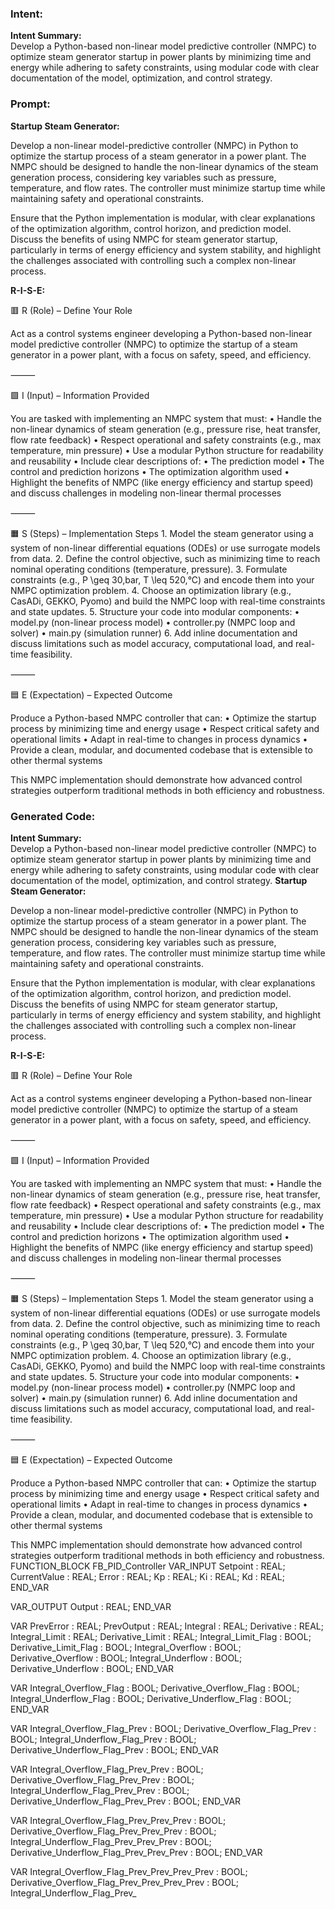 ### Intent:
**Intent Summary:**  
Develop a Python-based non-linear model predictive controller (NMPC) to optimize steam generator startup in power plants by minimizing time and energy while adhering to safety constraints, using modular code with clear documentation of the model, optimization, and control strategy.

### Prompt:
**Startup Steam Generator:**

Develop a non-linear model-predictive controller (NMPC) in Python to optimize the startup process of a steam generator in a power plant. The NMPC should be designed to handle the non-linear dynamics of the steam generation process, considering key variables such as pressure, temperature, and flow rates. The controller must minimize startup time while maintaining safety and operational constraints.

Ensure that the Python implementation is modular, with clear explanations of the optimization algorithm, control horizon, and prediction model. Discuss the benefits of using NMPC for steam generator startup, particularly in terms of energy efficiency and system stability, and highlight the challenges associated with controlling such a complex non-linear process.

**R-I-S-E:**

🟥 R (Role) – Define Your Role

Act as a control systems engineer developing a Python-based non-linear model predictive controller (NMPC) to optimize the startup of a steam generator in a power plant, with a focus on safety, speed, and efficiency.

⸻

🟩 I (Input) – Information Provided

You are tasked with implementing an NMPC system that must:
	•	Handle the non-linear dynamics of steam generation (e.g., pressure rise, heat transfer, flow rate feedback)
	•	Respect operational and safety constraints (e.g., max temperature, min pressure)
	•	Use a modular Python structure for readability and reusability
	•	Include clear descriptions of:
	•	The prediction model
	•	The control and prediction horizons
	•	The optimization algorithm used
	•	Highlight the benefits of NMPC (like energy efficiency and startup speed) and discuss challenges in modeling non-linear thermal processes

⸻

🟧 S (Steps) – Implementation Steps
	1.	Model the steam generator using a system of non-linear differential equations (ODEs) or use surrogate models from data.
	2.	Define the control objective, such as minimizing time to reach nominal operating conditions (temperature, pressure).
	3.	Formulate constraints (e.g., P \geq 30\,bar, T \leq 520\,°C) and encode them into your NMPC optimization problem.
	4.	Choose an optimization library (e.g., CasADi, GEKKO, Pyomo) and build the NMPC loop with real-time constraints and state updates.
	5.	Structure your code into modular components:
	•	model.py (non-linear process model)
	•	controller.py (NMPC loop and solver)
	•	main.py (simulation runner)
	6.	Add inline documentation and discuss limitations such as model accuracy, computational load, and real-time feasibility.

⸻

🟦 E (Expectation) – Expected Outcome

Produce a Python-based NMPC controller that can:
	•	Optimize the startup process by minimizing time and energy usage
	•	Respect critical safety and operational limits
	•	Adapt in real-time to changes in process dynamics
	•	Provide a clean, modular, and documented codebase that is extensible to other thermal systems

This NMPC implementation should demonstrate how advanced control strategies outperform traditional methods in both efficiency and robustness.

### Generated Code:
**Intent Summary:**  
Develop a Python-based non-linear model predictive controller (NMPC) to optimize steam generator startup in power plants by minimizing time and energy while adhering to safety constraints, using modular code with clear documentation of the model, optimization, and control strategy.
**Startup Steam Generator:**

Develop a non-linear model-predictive controller (NMPC) in Python to optimize the startup process of a steam generator in a power plant. The NMPC should be designed to handle the non-linear dynamics of the steam generation process, considering key variables such as pressure, temperature, and flow rates. The controller must minimize startup time while maintaining safety and operational constraints.

Ensure that the Python implementation is modular, with clear explanations of the optimization algorithm, control horizon, and prediction model. Discuss the benefits of using NMPC for steam generator startup, particularly in terms of energy efficiency and system stability, and highlight the challenges associated with controlling such a complex non-linear process.

**R-I-S-E:**

🟥 R (Role) – Define Your Role

Act as a control systems engineer developing a Python-based non-linear model predictive controller (NMPC) to optimize the startup of a steam generator in a power plant, with a focus on safety, speed, and efficiency.

⸻

🟩 I (Input) – Information Provided

You are tasked with implementing an NMPC system that must:
	•	Handle the non-linear dynamics of steam generation (e.g., pressure rise, heat transfer, flow rate feedback)
	•	Respect operational and safety constraints (e.g., max temperature, min pressure)
	•	Use a modular Python structure for readability and reusability
	•	Include clear descriptions of:
	•	The prediction model
	•	The control and prediction horizons
	•	The optimization algorithm used
	•	Highlight the benefits of NMPC (like energy efficiency and startup speed) and discuss challenges in modeling non-linear thermal processes

⸻

🟧 S (Steps) – Implementation Steps
	1.	Model the steam generator using a system of non-linear differential equations (ODEs) or use surrogate models from data.
	2.	Define the control objective, such as minimizing time to reach nominal operating conditions (temperature, pressure).
	3.	Formulate constraints (e.g., P \geq 30\,bar, T \leq 520\,°C) and encode them into your NMPC optimization problem.
	4.	Choose an optimization library (e.g., CasADi, GEKKO, Pyomo) and build the NMPC loop with real-time constraints and state updates.
	5.	Structure your code into modular components:
	•	model.py (non-linear process model)
	•	controller.py (NMPC loop and solver)
	•	main.py (simulation runner)
	6.	Add inline documentation and discuss limitations such as model accuracy, computational load, and real-time feasibility.

⸻

🟦 E (Expectation) – Expected Outcome

Produce a Python-based NMPC controller that can:
	•	Optimize the startup process by minimizing time and energy usage
	•	Respect critical safety and operational limits
	•	Adapt in real-time to changes in process dynamics
	•	Provide a clean, modular, and documented codebase that is extensible to other thermal systems

This NMPC implementation should demonstrate how advanced control strategies outperform traditional methods in both efficiency and robustness.
FUNCTION_BLOCK FB_PID_Controller
VAR_INPUT
    Setpoint : REAL;
    CurrentValue : REAL;
    Error : REAL;
    Kp : REAL;
    Ki : REAL;
    Kd : REAL;
END_VAR

VAR_OUTPUT
    Output : REAL;
END_VAR

VAR
    PrevError : REAL;
    PrevOutput : REAL;
    Integral : REAL;
    Derivative : REAL;
    Integral_Limit : REAL;
    Derivative_Limit : REAL;
    Integral_Limit_Flag : BOOL;
    Derivative_Limit_Flag : BOOL;
    Integral_Overflow : BOOL;
    Derivative_Overflow : BOOL;
    Integral_Underflow : BOOL;
    Derivative_Underflow : BOOL;
END_VAR

VAR
    Integral_Overflow_Flag : BOOL;
    Derivative_Overflow_Flag : BOOL;
    Integral_Underflow_Flag : BOOL;
    Derivative_Underflow_Flag : BOOL;
END_VAR

VAR
    Integral_Overflow_Flag_Prev : BOOL;
    Derivative_Overflow_Flag_Prev : BOOL;
    Integral_Underflow_Flag_Prev : BOOL;
    Derivative_Underflow_Flag_Prev : BOOL;
END_VAR

VAR
    Integral_Overflow_Flag_Prev_Prev : BOOL;
    Derivative_Overflow_Flag_Prev_Prev : BOOL;
    Integral_Underflow_Flag_Prev_Prev : BOOL;
    Derivative_Underflow_Flag_Prev_Prev : BOOL;
END_VAR

VAR
    Integral_Overflow_Flag_Prev_Prev_Prev : BOOL;
    Derivative_Overflow_Flag_Prev_Prev_Prev : BOOL;
    Integral_Underflow_Flag_Prev_Prev_Prev : BOOL;
    Derivative_Underflow_Flag_Prev_Prev_Prev : BOOL;
END_VAR

VAR
    Integral_Overflow_Flag_Prev_Prev_Prev_Prev : BOOL;
    Derivative_Overflow_Flag_Prev_Prev_Prev_Prev : BOOL;
    Integral_Underflow_Flag_Prev_
